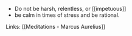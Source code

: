 - Do not be harsh, relentless, or [[impetuous]]
- be calm in times of stress and be rational. 

Links: [[Meditations - Marcus Aurelius]]
